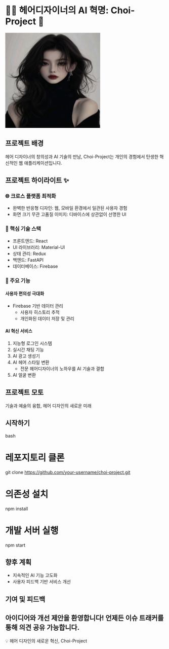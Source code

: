 # 💇‍♀️ 헤어디자이너의 AI 혁명: Choi-Project 🤖
![AI 헤어 트랜스포메이션](main1.png)
## 프로젝트 배경
헤어 디자이너의 창의성과 AI 기술의 만남, Choi-Project는 개인의 경험에서 탄생한 혁신적인 웹 애플리케이션입니다.
## 프로젝트 하이라이트 ✨
### 🌐 크로스 플랫폼 최적화
- 완벽한 반응형 디자인: 웹, 모바일 환경에서 일관된 사용자 경험
- 화면 크기 무관 고품질 이미지: 디바이스에 상관없이 선명한 UI
### 🔧 핵심 기술 스택
- 프론트엔드: React
- UI 라이브러리: Material-UI
- 상태 관리: Redux
- 백엔드: FastAPI
- 데이터베이스: Firebase
### 🚀 주요 기능
#### 사용자 편의성 극대화
- Firebase 기반 데이터 관리
  - 사용자 히스토리 추적
  - 개인화된 데이터 저장 및 관리
#### AI 혁신 서비스
1. 지능형 로그인 시스템
2. 실시간 채팅 기능
3. AI 광고 생성기
4. AI 헤어 스타일 변환
   - 전문 헤어디자이너의 노하우를 AI 기술과 결합
5. AI 얼굴 변환
## 프로젝트 모토
기술과 예술의 융합, 헤어 디자인의 새로운 미래
## 시작하기
bash
# 레포지토리 클론
git clone https://github.com/your-username/choi-project.git
# 의존성 설치
npm install
# 개발 서버 실행
npm start

## 향후 계획
- 지속적인 AI 기능 고도화
- 사용자 피드백 기반 서비스 개선
## 기여 및 피드백
아이디어와 개선 제안을 환영합니다! 언제든 이슈 트래커를 통해 의견 공유 가능합니다.
---
💡 헤어 디자인의 새로운 혁신, Choi-Project
